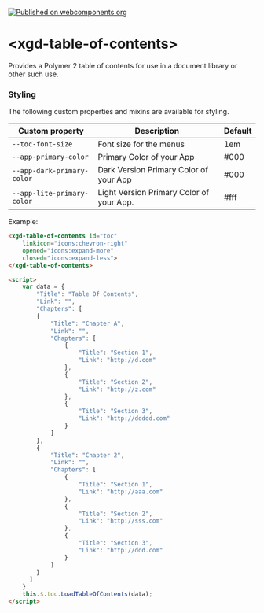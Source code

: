[![Published on webcomponents.org](https://img.shields.io/badge/webcomponents.org-published-blue.svg)](https://www.webcomponents.org/element/XGDElements/xgd-table-of-contents)

# \<xgd-table-of-contents\>

Provides a Polymer 2 table of contents for use in a document library or other such use.

### Styling

The following custom properties and mixins are available for styling.

| Custom property | Description | Default |
| --- | --- | --- |
| `--toc-font-size` | Font size for the menus | 1em |
| `--app-primary-color` | Primary Color of your App | #000 |
| `--app-dark-primary-color` | Dark Version Primary Color of your App | #000 |
| `--app-lite-primary-color` | Light Version Primary Color of your App. | #fff |


Example:
```html
<xgd-table-of-contents id="toc"
    linkicon="icons:chevron-right" 
    opened="icons:expand-more" 
    closed="icons:expand-less">
</xgd-table-of-contents>

<script>
    var data = {
        "Title": "Table Of Contents",
        "Link": "",
        "Chapters": [
        {
            "Title": "Chapter A",
            "Link": "",
            "Chapters": [
                {
                    "Title": "Section 1",
                    "Link": "http://d.com"
                },
                {
                    "Title": "Section 2",
                    "Link": "http://z.com"
                },
                {
                    "Title": "Section 3",
                    "Link": "http://ddddd.com"
                }
            ]
        },
        {
            "Title": "Chapter 2",
            "Link": "",
            "Chapters": [
                {
                    "Title": "Section 1",
                    "Link": "http://aaa.com"
                },
                {
                    "Title": "Section 2",
                    "Link": "http://sss.com"
                },
                {
                    "Title": "Section 3",
                    "Link": "http://ddd.com"
                }
            ]
        }
      ]
    }
    this.$.toc.LoadTableOfContents(data);
</script>
```
